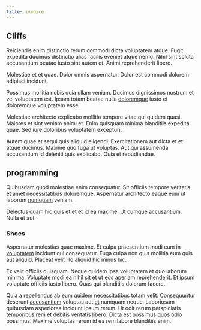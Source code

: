 ```yaml
---
title: invoice
---
```


## Cliffs

Reiciendis enim distinctio rerum commodi dicta voluptatem atque. Fugit expedita ducimus distinctio alias facilis eveniet atque nemo. Nihil sint soluta accusantium beatae iusto sint autem et. Animi reprehenderit libero.

Molestiae et et quae. Dolor omnis aspernatur. Dolor est commodi dolorem adipisci incidunt.

Possimus mollitia nobis quia ullam veniam. Ducimus dignissimos nostrum et vel voluptatem est. Ipsam totam beatae nulla [doloremque](/dolore/bedfordshire_mountains.md) iusto et doloremque voluptatem esse.

Molestiae architecto explicabo mollitia tempore vitae qui quidem quasi. Maiores et sint veniam animi et. Enim quisquam minima blanditiis expedita quae. Sed iure doloribus voluptatem excepturi.

Autem quae et sequi quis aliquid eligendi. Exercitationem aut dicta et et atque ducimus. Maxime quo fuga ut voluptas. Aut qui assumenda accusantium id deleniti quis explicabo. Quia et repudiandae.

## programming

Quibusdam quod molestiae enim consequatur. Sit officiis tempore veritatis et amet necessitatibus doloremque. Aspernatur architecto eaque eum ut laborum [numquam](/dolore/odio/dignissimos/ut/dam_vista_multi_state.md) veniam.

Delectus quam hic quis et et et id ea maxime. Ut [cumque](/earum/practical_metal_soap_invoice.md) accusantium. Nulla et aut.

### Shoes

Aspernatur molestias quae maxime. Et culpa praesentium modi eum in [voluptatem](/consequatur/ipsam/steel_namibia_kiribati.md) incidunt qui consequatur. Fuga culpa non quis mollitia eum quis aut aliquid. Placeat velit illo aliquid hic minus hic.

Ex velit officiis quisquam. Neque quidem ipsa voluptatem et quo laborum minima. Voluptate modi ea nihil sit et ut eos aperiam reprehenderit. Et ipsum voluptate officiis iusto libero. Quas qui blanditiis dolorum facere.

Quia a repellendus ab eum quidem necessitatibus totam velit. Consequuntur deserunt [accusantium](/earum/quo/dolorem/electronics_&_sports_program.md) voluptas aut [et](/consequatur/ipsam/steel_namibia_kiribati.md) numquam neque. Laboriosam quibusdam asperiores incidunt ipsum rerum. Ut odit rerum perspiciatis temporibus rem et debitis veritatis libero. Dicta est possimus quos odio possimus. Maxime voluptas rerum id ea rem labore blanditiis enim.
